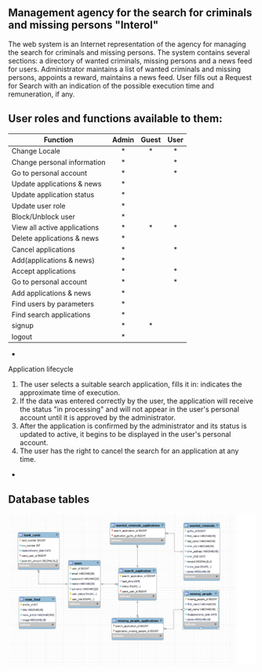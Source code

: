 Management agency for the search for criminals and missing persons "Interol"
-

The web system is an Internet representation of the agency for managing the search for criminals and missing persons.
The system contains several sections: a directory of wanted criminals, missing persons and a news feed for users. 
Administrator maintains a list of wanted criminals and missing persons, appoints a reward, maintains a news feed. 
User fills out a Request for Search with an indication of the possible execution time and remuneration, if any.

User roles and functions available to them:
-

| Function                       | Admin   | Guest | User  |
| -----------------              |:-------:|:-----:|:-----:|
| Change Locale                  |  *      |  *    | *     | 
| Сhange personal information    |  *      |       | *     |
| Go to personal account         |  *      |       | *     |
| Update applications & news     |  *      |       |       |
| Update application status      |  *      |       |       |
| Update user role               |  *      |       |       |
| Block/Unblock user             |  *      |       |       |
| View all active applications   |  *      |  *    | *     |
| Delete applications & news     |  *      |       |       |
| Cancel applications            |  *      |       | *     |
| Add(applications & news)       |  *      |       |       |
| Accept applications            |  *      |       | *     |
| Go to personal account         |  *      |       | *     |
| Add applications & news        |  *      |       |       |
| Find users by parameters       |  *      |       |       |
| Find search applications       |  *      |       |       |
| signup                         |  *      |  *    |       |
| logout                         |  *      |       |       |
-
Application lifecycle
1) The user selects a suitable search application, fills it in: indicates the approximate time of execution.
2) If the data was entered correctly by the user, the application will receive the status "in processing" and will not appear in the user's personal account until it is approved by the administrator.
3) After the application is confirmed by the administrator and its status is updated to active, it begins to be displayed in the user's personal account.
4) The user has the right to cancel the search for an application at any time.
-
Database tables
-
![My db](https://github.com/iLesnoy/InterpolWeb/blob/master/src/main/resources/Interpol_db.png?raw=true)
